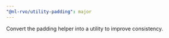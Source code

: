 ```yaml
---
"@nl-rvo/utility-padding": major
---
```


Convert the padding helper into a utility to improve consistency.
